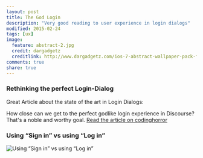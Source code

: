 ```yaml
---
layout: post
title: The God Login 
description: "Very good reading to user experience in login dialogs"
modified: 2015-02-24
tags: [ux]
image:
  feature: abstract-2.jpg
  credit: dargadgetz
  creditlink: http://www.dargadgetz.com/ios-7-abstract-wallpaper-pack-for-iphone-5-and-ipod-touch-retina/
comments: true
share: true  
---
```

### Rethinking the perfect Login-Dialog
Great Article about the state of the art in Login Dialogs:

How close can we get to the perfect godlike login experience in Discourse? That's a noble and worthy goal.
[Read the article on codinghorror](http://discourse.codinghorror.com/t/the-god-login/2924) 


### Using “Sign in” vs using “Log in”

![Using “Sign in” vs using “Log in”](http://blog.codinghorror.com/content/images/2015/01/bad-okay-good-login-buttons.png "Pick common words")


